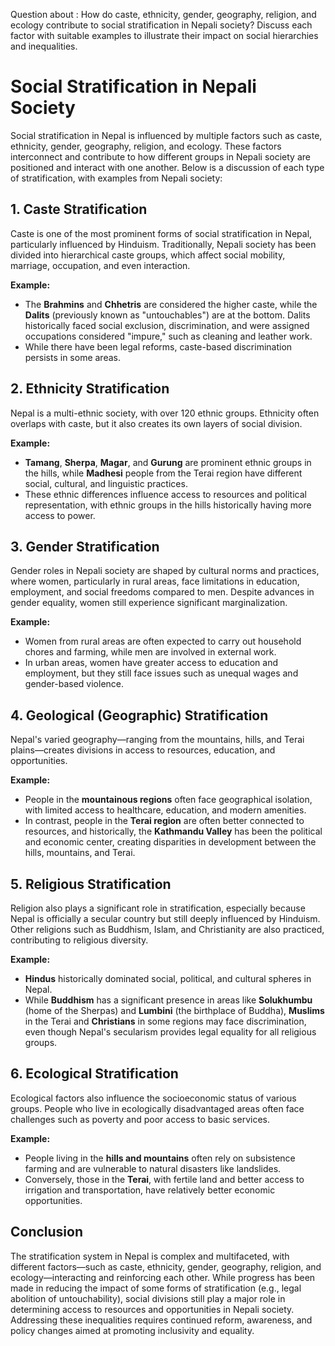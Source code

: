 Question about : How do caste, ethnicity, gender, geography, religion, and ecology contribute to social stratification in Nepali society? Discuss each factor with suitable examples to illustrate their impact on social hierarchies and inequalities.


# Social Stratification in Nepali Society

Social stratification in Nepal is influenced by multiple factors such as caste, ethnicity, gender, geography, religion, and ecology. These factors interconnect and contribute to how different groups in Nepali society are positioned and interact with one another. Below is a discussion of each type of stratification, with examples from Nepali society:

## 1. Caste Stratification
Caste is one of the most prominent forms of social stratification in Nepal, particularly influenced by Hinduism. Traditionally, Nepali society has been divided into hierarchical caste groups, which affect social mobility, marriage, occupation, and even interaction.

**Example:**
- The **Brahmins** and **Chhetris** are considered the higher caste, while the **Dalits** (previously known as "untouchables") are at the bottom. Dalits historically faced social exclusion, discrimination, and were assigned occupations considered "impure," such as cleaning and leather work.
- While there have been legal reforms, caste-based discrimination persists in some areas.

## 2. Ethnicity Stratification
Nepal is a multi-ethnic society, with over 120 ethnic groups. Ethnicity often overlaps with caste, but it also creates its own layers of social division.

**Example:**
- **Tamang**, **Sherpa**, **Magar**, and **Gurung** are prominent ethnic groups in the hills, while **Madhesi** people from the Terai region have different social, cultural, and linguistic practices.
- These ethnic differences influence access to resources and political representation, with ethnic groups in the hills historically having more access to power.

## 3. Gender Stratification
Gender roles in Nepali society are shaped by cultural norms and practices, where women, particularly in rural areas, face limitations in education, employment, and social freedoms compared to men. Despite advances in gender equality, women still experience significant marginalization.

**Example:**
- Women from rural areas are often expected to carry out household chores and farming, while men are involved in external work.
- In urban areas, women have greater access to education and employment, but they still face issues such as unequal wages and gender-based violence.

## 4. Geological (Geographic) Stratification
Nepal's varied geography—ranging from the mountains, hills, and Terai plains—creates divisions in access to resources, education, and opportunities.

**Example:**
- People in the **mountainous regions** often face geographical isolation, with limited access to healthcare, education, and modern amenities.
- In contrast, people in the **Terai region** are often better connected to resources, and historically, the **Kathmandu Valley** has been the political and economic center, creating disparities in development between the hills, mountains, and Terai.

## 5. Religious Stratification
Religion also plays a significant role in stratification, especially because Nepal is officially a secular country but still deeply influenced by Hinduism. Other religions such as Buddhism, Islam, and Christianity are also practiced, contributing to religious diversity.

**Example:**
- **Hindus** historically dominated social, political, and cultural spheres in Nepal.
- While **Buddhism** has a significant presence in areas like **Solukhumbu** (home of the Sherpas) and **Lumbini** (the birthplace of Buddha), **Muslims** in the Terai and **Christians** in some regions may face discrimination, even though Nepal's secularism provides legal equality for all religious groups.

## 6. Ecological Stratification
Ecological factors also influence the socioeconomic status of various groups. People who live in ecologically disadvantaged areas often face challenges such as poverty and poor access to basic services.

**Example:**
- People living in the **hills and mountains** often rely on subsistence farming and are vulnerable to natural disasters like landslides.
- Conversely, those in the **Terai**, with fertile land and better access to irrigation and transportation, have relatively better economic opportunities.

## Conclusion
The stratification system in Nepal is complex and multifaceted, with different factors—such as caste, ethnicity, gender, geography, religion, and ecology—interacting and reinforcing each other. While progress has been made in reducing the impact of some forms of stratification (e.g., legal abolition of untouchability), social divisions still play a major role in determining access to resources and opportunities in Nepali society. Addressing these inequalities requires continued reform, awareness, and policy changes aimed at promoting inclusivity and equality.
